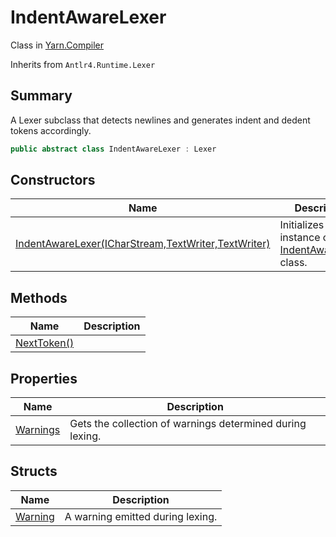 # IndentAwareLexer

Class in [Yarn.Compiler](yarn.compiler.md)

Inherits from `Antlr4.Runtime.Lexer`

## Summary

A Lexer subclass that detects newlines and generates indent and dedent tokens accordingly.

```csharp
public abstract class IndentAwareLexer : Lexer
```

## Constructors

| Name                                                                                           | Description                                                                                    |
| ---------------------------------------------------------------------------------------------- | ---------------------------------------------------------------------------------------------- |
| [IndentAwareLexer(ICharStream,TextWriter,TextWriter)](yarn.compiler.indentawarelexer..ctor.md) | Initializes a new instance of the [IndentAwareLexer](yarn.compiler.indentawarelexer.md) class. |

## Methods

| Name                                                       | Description |
| ---------------------------------------------------------- | ----------- |
| [NextToken()](yarn.compiler.indentawarelexer.nexttoken.md) |             |

## Properties

| Name                                                   | Description                                               |
| ------------------------------------------------------ | --------------------------------------------------------- |
| [Warnings](yarn.compiler.indentawarelexer.warnings.md) | Gets the collection of warnings determined during lexing. |

## Structs

| Name                                                 | Description                      |
| ---------------------------------------------------- | -------------------------------- |
| [Warning](yarn.compiler.indentawarelexer.warning.md) | A warning emitted during lexing. |
